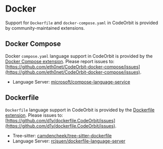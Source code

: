 ﻿# Docker

Support for `Dockerfile` and `docker-compose.yaml` in CodeOrbit is provided by community-maintained extensions.

## Docker Compose

Docker `compose.yaml` language support in CodeOrbit is provided by the [Docker Compose extension](https://github.com/eth0net/CodeOrbit-docker-compose). Please report issues to: [https://github.com/eth0net/CodeOrbit-docker-compose/issues](https://github.com/eth0net/CodeOrbit-docker-compose/issues).

- Language Server: [microsoft/compose-language-service](https://github.com/microsoft/compose-language-service)

## Dockerfile

`Dockerfile` language support in CodeOrbit is provided by the [Dockerfile extension](https://github.com/d1y/dockerfile.CodeOrbit). Please issues to: [https://github.com/d1y/dockerfile.CodeOrbit/issues](https://github.com/d1y/dockerfile.CodeOrbit/issues).

- Tree-sitter: [camdencheek/tree-sitter-dockerfile](https://github.com/camdencheek/tree-sitter-dockerfile)
- Language Server: [rcjsuen/dockerfile-language-server](https://github.com/rcjsuen/dockerfile-language-server)
